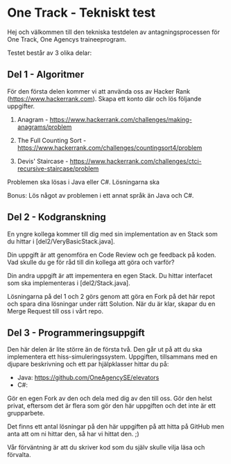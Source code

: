 # One Track - Tekniskt test

Hej och välkommen till den tekniska testdelen av antagningsprocessen för One Track, One Agencys traineeprogram.

Testet består av 3 olika delar:

## Del 1 - Algoritmer

För den första delen kommer vi att använda oss av Hacker Rank (https://www.hackerrank.com). Skapa ett konto där och lös följande uppgifter.

1. Anagram - https://www.hackerrank.com/challenges/making-anagrams/problem

1. The Full Counting Sort - https://www.hackerrank.com/challenges/countingsort4/problem

1. Devis' Staircase - https://www.hackerrank.com/challenges/ctci-recursive-staircase/problem

Problemen ska lösas i Java eller C#. Lösningarna ska

Bonus: Lös något av problemen i ett annat språk än Java och C#.

## Del 2 - Kodgranskning

En yngre kollega kommer till dig med sin implementation av en Stack som du hittar i [del2/VeryBasicStack.java].

Din uppgift är att genomföra en Code Review och ge feedback på koden. Vad skulle du ge för råd till din kollega att göra och varför?

Din andra uppgift är att impementera en egen Stack. Du hittar interfacet som ska implementeras i [del2/Stack.java].


Lösningarna på del 1 och 2 görs genom att göra en Fork på det här repot och spara dina lösningar under rätt Solution. När du är klar, skapar du en Merge Request till oss i vårt repo.

## Del 3 - Programmeringsuppgift

Den här delen är lite större än de första två. Den går ut på att du ska implementera ett hiss-simuleringssystem. Uppgiften, tillsammans med en djupare beskrivning och ett par hjälpklasser hittar du på:

- Java: https://github.com/OneAgencySE/elevators
- C#: 

Gör en egen Fork av den och dela med dig av den till oss. Gör den helst privat, eftersom det är flera som gör den här uppgiften och det inte är ett grupparbete.

Det finns ett antal lösningar på den här uppgiften på att hitta på GitHub men anta att om ni hittar den, så har vi hittat den. ;)

Vår förväntning är att du skriver kod som du själv skulle vilja läsa och förvalta.


